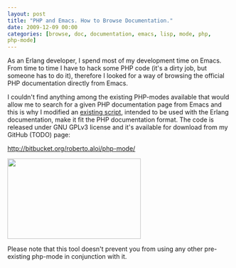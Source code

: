 ```yaml
--- 
layout: post
title: "PHP and Emacs. How to Browse Documentation."
date: 2009-12-09 00:00
categories: [browse, doc, documentation, emacs, lisp, mode, php,
php-mode]
---
```

As an Erlang developer, I spend most of my development time on
Emacs. From time to time I have to hack some PHP code (it's a dirty
job, but someone has to do it), therefore I looked for a way of
browsing the official PHP documentation directly from Emacs.

I couldn't find anything among the existing PHP-modes available that
would allow me to search for a given PHP documentation page from
Emacs and this is why I modified an <a
href="http://forum.trapexit.org/viewtopic.php?p=44248&amp;sid=cfc162ee3e2cbcc16b9af5e20a2bc85a"
target="_blank">existing script</a>, intended to be used with the
Erlang documentation, make it fit the PHP documentation format. The
code is released under GNU GPLv3 license and it's available for
download from my GitHub (TODO) page:

<a href="http://bitbucket.org/roberto.aloi/php-mode/" target="_blank">http://bitbucket.org/roberto.aloi/php-mode/</a>

<a href="http://aloiroberto.files.wordpress.com/2009/12/php2.jpg"><img class="aligncenter size-medium wp-image-193" title="browse-php-doc at work" src="http://aloiroberto.files.wordpress.com/2009/12/php2.jpg?w=300" alt="" width="300" height="181" /></a>

Please note that this tool doesn't prevent you from using any other pre-existing php-mode in conjunction with it.
